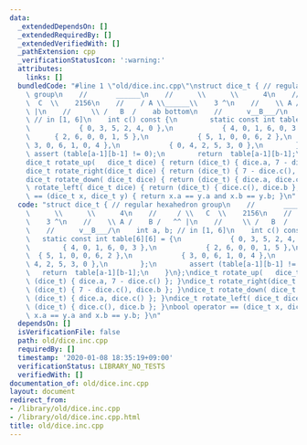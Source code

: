 ```yaml
---
data:
  _extendedDependsOn: []
  _extendedRequiredBy: []
  _extendedVerifiedWith: []
  _pathExtension: cpp
  _verificationStatusIcon: ':warning:'
  attributes:
    links: []
  bundledCode: "#line 1 \"old/dice.inc.cpp\"\nstruct dice_t { // regular hexahedron\
    \ group\n    //       ______\n    //      \\      \\      4\n    //     / \\ \
    \  C  \\    2156\n    //    / A \\______\\    3 ^\n    //    \\ A /    B /   ^^\
    \ |\n    //     \\ /   B  /    ab bottom\n    //      v__B___/\n    int a, b;\
    \ // in [1, 6]\n    int c() const {\n        static const int table[6][6] = {\n\
    \            { 0, 3, 5, 2, 4, 0 },\n            { 4, 0, 1, 6, 0, 3 },\n      \
    \      { 2, 6, 0, 0, 1, 5 },\n            { 5, 1, 0, 0, 6, 2 },\n            {\
    \ 3, 0, 6, 1, 0, 4 },\n            { 0, 4, 2, 5, 3, 0 },\n        };\n       \
    \ assert (table[a-1][b-1] != 0);\n        return  table[a-1][b-1];\n    }\n};\n\
    dice_t rotate_up(   dice_t dice) { return (dice_t) { dice.a, 7 - dice.c() }; }\n\
    dice_t rotate_right(dice_t dice) { return (dice_t) { 7 - dice.c(), dice.b }; }\n\
    dice_t rotate_down( dice_t dice) { return (dice_t) { dice.a, dice.c() }; }\ndice_t\
    \ rotate_left( dice_t dice) { return (dice_t) { dice.c(), dice.b }; }\nbool operator\
    \ == (dice_t x, dice_t y) { return x.a == y.a and x.b == y.b; }\n"
  code: "struct dice_t { // regular hexahedron group\n    //       ______\n    //\
    \      \\      \\      4\n    //     / \\   C  \\    2156\n    //    / A \\______\\\
    \    3 ^\n    //    \\ A /    B /   ^^ |\n    //     \\ /   B  /    ab bottom\n\
    \    //      v__B___/\n    int a, b; // in [1, 6]\n    int c() const {\n     \
    \   static const int table[6][6] = {\n            { 0, 3, 5, 2, 4, 0 },\n    \
    \        { 4, 0, 1, 6, 0, 3 },\n            { 2, 6, 0, 0, 1, 5 },\n          \
    \  { 5, 1, 0, 0, 6, 2 },\n            { 3, 0, 6, 1, 0, 4 },\n            { 0,\
    \ 4, 2, 5, 3, 0 },\n        };\n        assert (table[a-1][b-1] != 0);\n     \
    \   return  table[a-1][b-1];\n    }\n};\ndice_t rotate_up(   dice_t dice) { return\
    \ (dice_t) { dice.a, 7 - dice.c() }; }\ndice_t rotate_right(dice_t dice) { return\
    \ (dice_t) { 7 - dice.c(), dice.b }; }\ndice_t rotate_down( dice_t dice) { return\
    \ (dice_t) { dice.a, dice.c() }; }\ndice_t rotate_left( dice_t dice) { return\
    \ (dice_t) { dice.c(), dice.b }; }\nbool operator == (dice_t x, dice_t y) { return\
    \ x.a == y.a and x.b == y.b; }\n"
  dependsOn: []
  isVerificationFile: false
  path: old/dice.inc.cpp
  requiredBy: []
  timestamp: '2020-01-08 18:35:19+09:00'
  verificationStatus: LIBRARY_NO_TESTS
  verifiedWith: []
documentation_of: old/dice.inc.cpp
layout: document
redirect_from:
- /library/old/dice.inc.cpp
- /library/old/dice.inc.cpp.html
title: old/dice.inc.cpp
---
```

